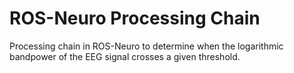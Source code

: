 # ROS-Neuro Processing Chain
Processing chain in ROS-Neuro to determine when the logarithmic bandpower of the EEG signal crosses a given threshold.
